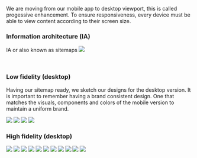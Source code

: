

We are moving from our mobile app to desktop viewport, this is called progessive enhancement. To ensure responsiveness, every device must be able to view content according to their screen size. 
<br>

### Information architecture (IA) ###

IA or also known as sitemaps 
<img src="https://raw.githubusercontent.com/divstackio/docs-study/main/docs/img/IA.png">

<br>


### Low fidelity (desktop) ###


 Having our sitemap ready, we sketch our designs for the desktop version. It is important to remember having a brand consistent design. One that matches the visuals, components and colors of the mobile version to maintain a uniform brand.
 
 <img src="https://raw.githubusercontent.com/divstackio/docs-study/main/docs/img/web01.png">
  <img src="https://raw.githubusercontent.com/divstackio/docs-study/main/docs/img/web02.png">
   <img src="https://raw.githubusercontent.com/divstackio/docs-study/main/docs/img/web03.png">
 <img src="https://raw.githubusercontent.com/divstackio/docs-study/main/docs/img/web04.png">
 
 
### High fidelity (desktop) ###

<img src="https://raw.githubusercontent.com/divstackio/docs-study/main/docs/img/final01.png">
<img src="https://raw.githubusercontent.com/divstackio/docs-study/main/docs/img/final02.png">
<img src="https://raw.githubusercontent.com/divstackio/docs-study/main/docs/img/final03.png">
<img src="https://raw.githubusercontent.com/divstackio/docs-study/main/docs/img/final04.png">
<img src="https://raw.githubusercontent.com/divstackio/docs-study/main/docs/img/final05.png">
<img src="https://raw.githubusercontent.com/divstackio/docs-study/main/docs/img/final06.png">
<img src="https://raw.githubusercontent.com/divstackio/docs-study/main/docs/img/final07.png">
<img src="https://raw.githubusercontent.com/divstackio/docs-study/main/docs/img/final08.png">
<img src="https://raw.githubusercontent.com/divstackio/docs-study/main/docs/img/final09.png">
<img src="https://raw.githubusercontent.com/divstackio/docs-study/main/docs/img/final10.png">
<img src="https://raw.githubusercontent.com/divstackio/docs-study/main/docs/img/final11.png">
    
    
   

